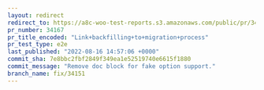 ```yaml
---
layout: redirect
redirect_to: https://a8c-woo-test-reports.s3.amazonaws.com/public/pr/34167/e2e/index.html
pr_number: 34167
pr_title_encoded: "Link+backfilling+to+migration+process"
pr_test_type: e2e
last_published: "2022-08-16 14:57:06 +0000"
commit_sha: 7e8bbc2fbf2849f349ea1e52519740e6615f1880
commit_message: "Remove doc block for fake option support."
branch_name: fix/34151
---
```

